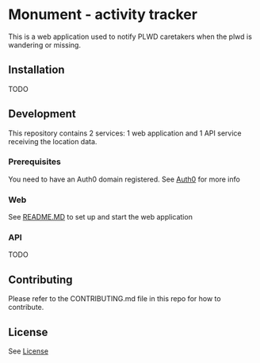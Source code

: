 # Monument - activity tracker

This is a web application used to notify PLWD caretakers when the plwd is wandering or missing. 

## Installation

TODO

## Development

This repository contains 2 services: 1 web application and 1 API service receiving the location data.

### Prerequisites

You need to have an Auth0 domain registered. See [Auth0](./docs/auth0.md) for more info  

### Web

See [README.MD](./web/README.MD) to set up and start the web application

### API

TODO

## Contributing
Please refer to the CONTRIBUTING.md file in this repo for how to contribute.

## License

See [License](./LICENSE)
